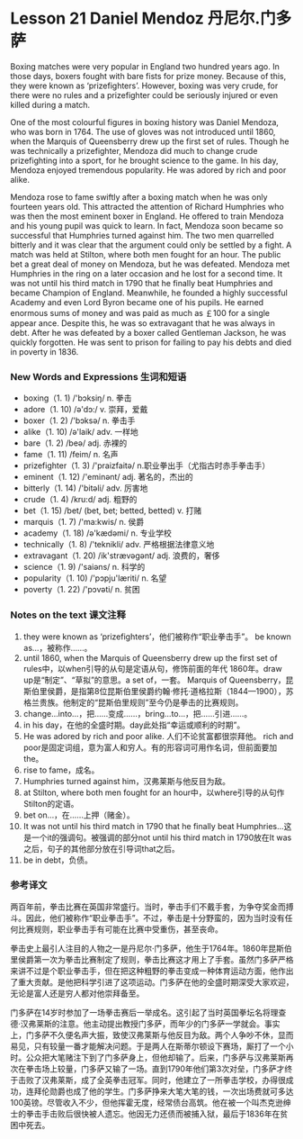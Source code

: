 # Lesson 21 Daniel Mendoz 丹尼尔.门多萨
Boxing matches were very popular in England two hundred years ago. In those days, boxers fought with bare fists for prize money. Because of this, they were known as ‘prizefighters’. However, boxing was very crude, for there were no rules and a prizefighter could be seriously injured or even killed during a match.

One of the most colourful figures in boxing history was Daniel Mendoza, who was born in 1764. The use of gloves was not introduced until 1860, when the Marquis of Queensberry drew up the first set of rules. Though he was technically a prizefighter, Mendoza did much to change crude prizefighting into a sport, for he brought science to the game. In his day, Mendoza enjoyed tremendous popularity. He was adored by rich and poor alike.

Mendoza rose to fame swiftly after a boxing match when he was only fourteen years old. This attracted the attention of Richard Humphries who was then the most eminent boxer in England. He offered to train Mendoza and his young pupil was quick to learn. In fact, Mendoza soon became so successful that Humphries turned against him. The two men quarrelled bitterly and it was clear that the argument could only be settled by a fight. A match was held at Stilton, where both men fought for an hour. The public bet a great deal of money on Mendoza, but he was defeated. Mendoza met Humphries in the ring on a later occasion and he lost for a second time. It was not until his third match in 1790 that he finally beat Humphries and became Champion of England. Meanwhile, he founded a highly successful Academy and even Lord Byron became one of his pupils. He earned enormous sums of money and was paid as much as ￡100 for a single appear ance. Despite this, he was so extravagant that he was always in debt. After he was defeated by a boxer called Gentleman Jackson, he was quickly forgotten. He was sent to prison for failing to pay his debts and died in poverty in 1836.

### New Words and Expressions 生词和短语

* boxing（1. 1) /'bɔksiŋ/ n. 拳击
* adore（1. 10) /ə'dɔ:/ v. 崇拜，爱戴
* boxer（1. 2) /'bɔksə/ n. 拳击手
* alike（1. 10) /ə'laik/ adv. 一样地
* bare（1. 2) /beə/ adj. 赤裸的
* fame（1. 11) /feim/ n. 名声
* prizefighter（1. 3) /'praizfaitə/ n.职业拳出手（尤指古时赤手拳击手）
* eminent（1. 12) /'eminənt/ adj. 著名的，杰出的
* bitterly（1. 14) /'bitəli/ adv. 厉害地
* crude（1. 4) /kru:d/ adj. 粗野的
* bet（1. 15) /bet/ (bet, bet; betted, betted) v. 打赌
* marquis（1. 7) /'ma:kwis/ n. 侯爵
* academy（1. 18) /ə'kædəmi/ n. 专业学校
* technically（1. 8) /'teknikli/ adv. 严格根据法律意义地
* extravagant（1. 20) /ik'strævəgənt/ adj. 浪费的，奢侈
* science（1. 9) /'saiəns/ n. 科学的
* popularity（1. 10) /'pɔpju'læriti/ n. 名望
* poverty（1. 22) /'pɔvəti/ n. 贫困

### Notes on the text 课文注释

1. they were known as ‘prizefighters’，他们被称作“职业拳击手”。 be known as…，被称作……。
2. until 1860, when the Marquis of Queensberry drew up the first set of rules中，以when引导的从句是定语从句，修饰前面的年代 1860年。draw up是“制定”、“草拟”的意思。a set of，一套。 Marquis of Queensberry，昆斯伯里侯爵，是指第8位昆斯伯里侯爵约翰·修托·道格拉斯（1844—1900），苏格兰贵族。他制定的“昆斯伯里规则”至今仍是拳击的比赛规则。
3. change…into…，把……变成……，bring…to…，把……引进……。
4. in his day，在他的全盛时期。day此处指“幸运或顺利的时期”。
5. He was adored by rich and poor alike. 人们不论贫富都很崇拜他。
	rich and poor是固定词组，意为富人和穷人。有的形容词可用作名词，但前面要加the。
6. rise to fame，成名。
7. Humphries turned against him，汉弗莱斯与他反目为敌。
8. at Stilton, where both men fought for an hour中，以where引导的从句作Stilton的定语。
9. bet on…，在……上押（赌金）。
10. It was not until his third match in 1790 that he finally beat Humphries…这是一个it的强调句。被强调的部分not until his third match in 1790放在It was之后，句子的其他部分放在引导词that之后。
11. be in debt，负债。

### 参考译文

两百年前，拳击比赛在英国非常盛行。当时，拳击手们不戴手套，为争夺奖金而搏斗。因此，他们被称作“职业拳击手”。不过，拳击是十分野蛮的，因为当时没有任何比赛规则，职业拳击手有可能在比赛中受重伤，甚至丧命。

拳击史上最引人注目的人物之一是丹尼尔·门多萨，他生于1764年。1860年昆斯伯里侯爵第一次为拳击比赛制定了规则，拳击比赛这才用上了手套。虽然门多萨严格来讲不过是个职业拳击手，但在把这种粗野的拳击变成一种体育运动方面，他作出了重大贡献。是他把科学引进了这项运动。门多萨在他的全盛时期深受大家欢迎，无论是富人还是穷人都对他崇拜备至。

门多萨在14岁时参加了一场拳击赛后一举成名。这引起了当时英国拳坛名将理查德·汉弗莱斯的注意。他主动提出教授门多萨，而年少的门多萨一学就会。事实上，门多萨不久便名声大振，致使汉弗莱斯与他反目为敌。两个人争吵不休，显而易见，只有较量一番才能解决问题。于是两人在斯蒂尔顿设下赛场，厮打了一个小时。公众把大笔赌注下到了门多萨身上，但他却输了。后来，门多萨与汉弗莱斯再次在拳击场上较量，门多萨又输了一场。直到1790年他们第3次对垒，门多萨才终于击败了汉弗莱斯，成了全英拳击冠军。同时，他建立了一所拳击学校，办得很成功，连拜伦勋爵也成了他的学生。门多萨挣来大笔大笔的钱，一次出场费就可多达100英镑。尽管收入不少，但他挥霍无度，经常债台高筑。他在被一个叫杰克逊绅士的拳击手击败后很快被人遗忘。他因无力还债而被捕入狱，最后于1836年在贫困中死去。

